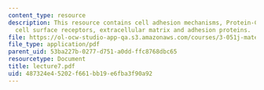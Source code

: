 ```yaml
---
content_type: resource
description: This resource contains cell adhesion mechanisms, Protein-Cell interactions,
  cell surface receptors, extracellular matrix and adhesion proteins.
file: https://ol-ocw-studio-app-qa.s3.amazonaws.com/courses/3-051j-materials-for-biomedical-applications-spring-2006/487324e45202f661bb19e6fba3f90a92_lecture7.pdf
file_type: application/pdf
parent_uid: 53ba227b-0277-d751-a0dd-ffc8768dbc65
resourcetype: Document
title: lecture7.pdf
uid: 487324e4-5202-f661-bb19-e6fba3f90a92
---
```

